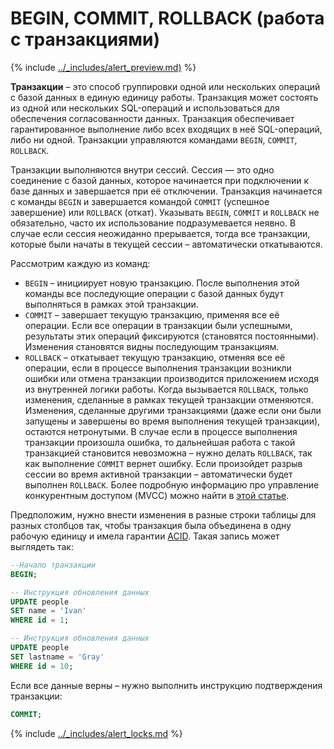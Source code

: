 # BEGIN, COMMIT, ROLLBACK (работа с транзакциями)

{% include [../_includes/alert_preview.md)](../_includes/alert_preview.md) %}

**Транзакции** – это способ группировки одной или нескольких операций с базой данных в единую единицу работы. Транзакция может состоять из одной или нескольких SQL-операций и использоваться для обеспечения согласованности данных. Транзакция обеспечивает гарантированное выполнение либо всех входящих в неё SQL-операций, либо ни одной. Транзакции управляются командами `BEGIN`, `COMMIT`, `ROLLBACK`.

Транзакции выполняются внутри сессий. Сессия — это одно соединение с базой данных, которое начинается при подключении к базе данных и завершается при её отключении. Транзакция начинается с команды `BEGIN` и завершается командой `COMMIT` (успешное завершение) или `ROLLBACK` (откат). Указывать `BEGIN`, `COMMIT` и `ROLLBACK` не обязательно, часто их использование подразумевается неявно. В случае если сессия неожиданно прерывается, тогда все транзакции, которые были начаты в текущей сесcии – автоматически откатываются.

Рассмотрим каждую из команд:
* `BEGIN` – инициирует новую транзакцию. После выполнения этой команды все последующие операции с базой данных будут выполняться в рамках этой транзакции.
* `COMMIT` – завершает текущую транзакцию, применяя все её операции. Если все операции в транзакции были успешными, результаты этих операций фиксируются (становятся постоянными). Изменения становятся видны последующим транзакциям.
* `ROLLBACK` – откатывает текущую транзакцию, отменяя все её операции, если в процессе выполнения транзакции возникли ошибки или отмена транзакции производится приложением исходя из внутренней логики работы. Когда вызывается `ROLLBACK`, только изменения, сделанные в рамках текущей транзакции отменяются. Изменения, сделанные другими транзакциями (даже если они были запущены и завершены во время выполнения текущей транзакции), остаются нетронутыми. В случае если в процессе выполнения транзакции произошла ошибка, то дальнейшая работа с такой транзакцией становится невозможна – нужно делать `ROLLBACK`, так как выполнение `COMMIT` вернет ошибку. Если произойдет разрыв сессии во время активной транзакции – автоматически будет выполнен `ROLLBACK`. Более подробную информацию про управление конкурентным доступом (MVCC) можно найти в [этой статье](../../concepts/mvcc.md).

Предположим, нужно внести изменения в разные строки таблицы для разных столбцов так, чтобы транзакция была объединена в одну рабочую единицу и имела гарантии [ACID](https://ru.wikipedia.org/wiki/ACID). Такая запись может выглядеть так:
```sql
--Начало транзакции
BEGIN;

-- Инструкция обновления данных
UPDATE people
SET name = 'Ivan'
WHERE id = 1;

-- Инструкция обновления данных
UPDATE people
SET lastname = 'Gray'
WHERE id = 10;
```
Если все данные верны – нужно выполнить инструкцию подтверждения транзакции:
```sql
COMMIT;
```

{% include [../_includes/alert_locks.md](../_includes/alert_locks.md) %}